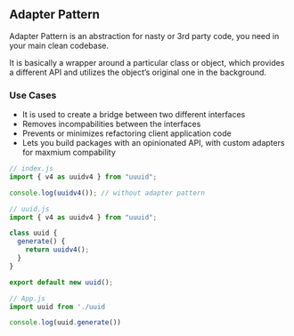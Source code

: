 ## Adapter Pattern

Adapter Pattern is an abstraction for nasty or 3rd party code, you need in your main clean codebase.

It is basically a wrapper around a particular class or object, which provides a different API and utilizes the object’s original one in the background.

### Use Cases

- It is used to create a bridge between two different interfaces
- Removes incompabilities between the interfaces
- Prevents or minimizes refactoring client application code
- Lets you build packages with an opinionated API, with custom adapters for maxmium compability

```javascript
// index.js
import { v4 as uuidv4 } from "uuuid";

console.log(uuidv4()); // without adapter pattern
```

```javascript
// uuid.js
import { v4 as uuidv4 } from "uuuid";

class uuid {
  generate() {
    return uuidv4();
  }
}

export default new uuid();
```

```javascript
// App.js
import uuid from './uuid

console.log(uuid.generate())
```
